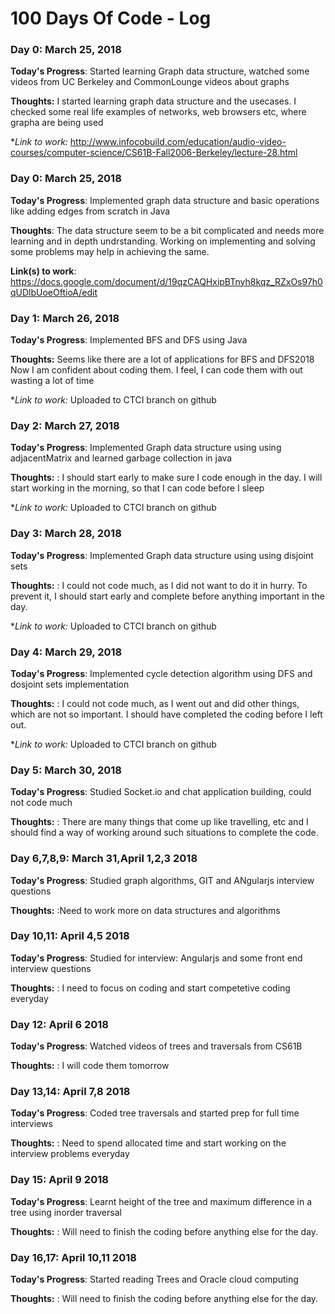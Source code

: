 # 100 Days Of Code - Log

### Day 0: March 25, 2018

**Today's Progress**:  Started learning Graph data structure, watched some videos from UC Berkeley and CommonLounge videos about graphs

**Thoughts:** I started learning graph data structure and the usecases.
                        I checked some real life examples of networks, web browsers etc, where grapha are being used

**Link to work:* http://www.infocobuild.com/education/audio-video-courses/computer-science/CS61B-Fall2006-Berkeley/lecture-28.html

### Day 0: March 25, 2018

**Today's Progress**: Implemented graph data structure and basic operations like adding edges from scratch in Java

**Thoughts**: The data structure seem to be a bit complicated and needs more learning and in depth undrstanding. Working on implementing and solving some problems may help in achieving the same.

**Link(s) to work**: https://docs.google.com/document/d/19qzCAQHxipBTnyh8kqz_RZxOs97h0qUDlbUoeOftioA/edit

### Day 1: March 26, 2018

**Today's Progress**:  Implemented BFS and DFS using Java

**Thoughts:** Seems like there are a lot of applications for BFS and DFS2018
                        Now I am confident about coding them. I feel, I can code them with out wasting a lot of time

**Link to work:* Uploaded to CTCI branch on github

### Day 2: March 27, 2018

**Today's Progress**:  Implemented Graph data structure using using adjacentMatrix and learned garbage collection in java

**Thoughts:** : I should start early to make sure I code enough in the day. I will start working in the morning, so that I can code before I sleep

**Link to work:* Uploaded to CTCI branch on github

### Day 3: March 28, 2018

**Today's Progress**:  Implemented Graph data structure using using disjoint sets

**Thoughts:** : I could not code much, as I did not want to do it in hurry. To prevent it, I should start early and complete before anything important in the day.

**Link to work:* Uploaded to CTCI branch on github

### Day 4: March 29, 2018

**Today's Progress**:  Implemented cycle detection algorithm using DFS and dosjoint sets implementation

**Thoughts:** : I could not code much, as I went out and did other things, which are not so important. I should have completed the coding before I left out.

**Link to work:* Uploaded to CTCI branch on github

### Day 5: March 30, 2018

**Today's Progress**:  Studied Socket.io and chat application building, could not code much

**Thoughts:** : There are many things that come up like travelling, etc and I should find a way of working around such situations to complete the code.

### Day 6,7,8,9: March 31,April 1,2,3 2018

**Today's Progress**:  Studied graph algorithms, GIT and ANgularjs interview questions

**Thoughts:** :Need to work more on data structures and algorithms

### Day 10,11: April 4,5 2018

**Today's Progress**: Studied for interview: Angularjs and some front end interview questions

**Thoughts:** : I need to focus on coding and start competetive coding everyday

### Day 12: April 6 2018

**Today's Progress**: Watched videos of trees and traversals from CS61B

**Thoughts:** : I will code them tomorrow

### Day 13,14: April 7,8 2018

**Today's Progress**: Coded tree traversals and started prep for full time interviews

**Thoughts:** : Need to spend allocated time and start working on the interview problems everyday

### Day 15: April 9 2018

**Today's Progress**: Learnt height of the tree and maximum difference in a tree using inorder traversal

**Thoughts:** : Will need to finish the coding before anything else for the day.

### Day 16,17: April 10,11 2018

**Today's Progress**: Started reading Trees and Oracle cloud computing

**Thoughts:** : Will need to finish the coding before anything else for the day.
